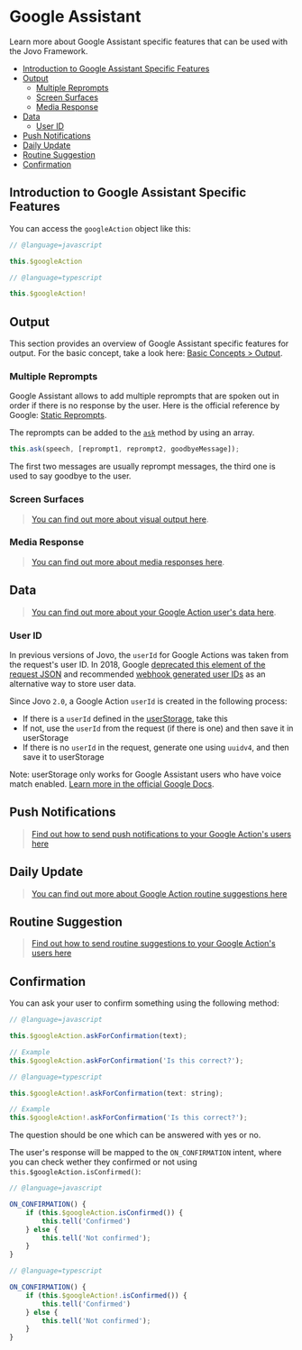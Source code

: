 # Google Assistant

Learn more about Google Assistant specific features that can be used with the Jovo Framework.

* [Introduction to Google Assistant Specific Features](#introduction-to-google-assistant-specific-features)
* [Output](#output)
   * [Multiple Reprompts](#multiple-reprompts)
   * [Screen Surfaces](#screen-surfaces)
   * [Media Response](#media-response)
* [Data](#data)
   * [User ID](#user-id)
* [Push Notifications](#push-notifications)
* [Daily Update](#daily-update)
* [Routine Suggestion](#routine-suggestion)
* [Confirmation](#confirmation)

## Introduction to Google Assistant Specific Features

You can access the `googleAction` object like this:

```javascript
// @language=javascript

this.$googleAction

// @language=typescript

this.$googleAction!
```

## Output

This section provides an overview of Google Assistant specific features for output. For the basic concept, take a look here: [Basic Concepts > Output](../../basic-concepts/output './output'). 

### Multiple Reprompts

Google Assistant allows to add multiple reprompts that are spoken out in order if there is no response by the user. Here is the official reference by Google: [Static Reprompts](https://developers.google.com/actions/assistant/reprompts#static_reprompts).

The reprompts can be added to the [`ask`](../../basic-concepts/output#ask './output#ask') method by using an array.

```javascript
this.ask(speech, [reprompt1, reprompt2, goodbyeMessage]);
```

The first two messages are usually reprompt messages, the third one is used to say goodbye to the user.

### Screen Surfaces

> [You can find out more about visual output here](./visual.md './google-assistant/visual-output').

### Media Response

> [You can find out more about media responses here](./media-response.md './google-assistant/media-response').

## Data

> [You can find out more about your Google Action user's data here](./data.md './google-assistant/data').

### User ID

In previous versions of Jovo, the `userId` for Google Actions was taken from the request's user ID. In 2018, Google [deprecated this element of the request JSON](https://developers.google.com/actions/identity/user-info) and recommended [webhook generated user IDs](https://developers.google.com/actions/identity/user-info#migrating_to_webhook-generated_ids) as an alternative way to store user data.

Since Jovo `2.0`, a Google Action `userId` is created in the following process:
* If there is a `userId` defined in the [userStorage](https://developers.google.com/actions/assistant/save-data), take this
* If not, use the `userId` from the request (if there is one) and then save it in userStorage
* If there is no `userId` in the request, generate one using `uuidv4`, and then save it to userStorage

Note: userStorage only works for Google Assistant users who have voice match enabled. [Learn more in the official Google Docs](https://developers.google.com/actions/assistant/save-data#user_storage_expiration).


## Push Notifications

> [Find out how to send push notifications to your Google Action's users here](./notifications.md './google-assistant/notifications')

## Daily Update

> [You can find out more about Google Action routine suggestions here](./daily-update.md './google-assistant/daily-update')

## Routine Suggestion

> [Find out how to send routine suggestions to your Google Action's users here](./routine-suggestion.md './google-assistant/routine-suggestion')

## Confirmation

You can ask your user to confirm something using the following method:

```javascript
// @language=javascript

this.$googleAction.askForConfirmation(text);

// Example
this.$googleAction.askForConfirmation('Is this correct?');

// @language=typescript

this.$googleAction!.askForConfirmation(text: string);

// Example
this.$googleAction!.askForConfirmation('Is this correct?');
```

The question should be one which can be answered with yes or no.

The user's response will be mapped to the `ON_CONFIRMATION` intent, where you can check wether they confirmed or not using `this.$googleAction.isConfirmed()`:

```javascript
// @language=javascript

ON_CONFIRMATION() {
    if (this.$googleAction.isConfirmed()) {
        this.tell('Confirmed')
    } else {
        this.tell('Not confirmed');
    }
}

// @language=typescript

ON_CONFIRMATION() {
    if (this.$googleAction!.isConfirmed()) {
        this.tell('Confirmed')
    } else {
        this.tell('Not confirmed');
    }
}
```

<!--[metadata]: {"description": "Build Google Actions (Apps for Google Home) with the Jovo Framework. Learn more about Google Assistant specific features here",
"route": "google-assistant" }
-->
